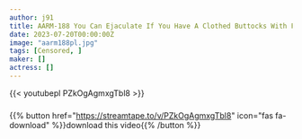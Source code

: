 ```yaml
---
author: j91
title: AARM-188 You Can Ejaculate If You Have A Clothed Buttocks With Full Back Panties And A Little Thigh
date: 2023-07-20T00:00:00Z
image: "aarm188pl.jpg"
tags: [Censored, ]
maker: []
actress: []
---
```



{{< youtubepl PZkOgAgmxgTbl8 >}}
###

{{% button href="https://streamtape.to/v/PZkOgAgmxgTbl8" icon="fas fa-download" %}}download this video{{% /button %}}

